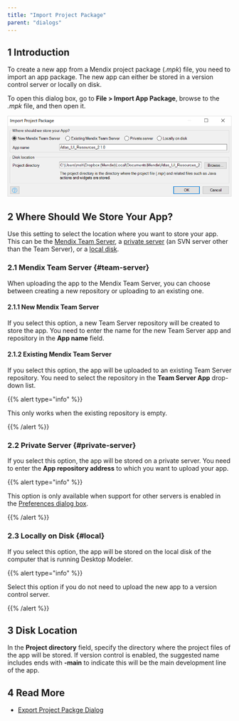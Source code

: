```yaml
---
title: "Import Project Package"
parent: "dialogs"
---
```

## 1 Introduction

To create a new app from a Mendix project package (*.mpk*) file, you need to import an app package. The new app can either be stored in a version control server or locally on disk.

To open this dialog box,  go to **File > Import App Package**, browse to the *.mpk* file, and then open it.

![](attachments/import-project-package-dialog/import-project-package.png)

## 2 Where Should We Store Your App?

Use this setting to select the location where you want to store your app. This can be the [Mendix Team Server](#team-server), a [private server](#private-server) (an SVN server other than the Team Server), or a [local disk](#local).

### 2.1 Mendix Team Server {#team-server}

When uploading the app to the Mendix Team Server, you can choose between creating a new repository or uploading to an existing one.

#### 2.1.1 New Mendix Team Server

If you select this option, a new Team Server repository will be created to store the app. You need to enter the name for the new Team Server app and repository in the **App name** field. 

#### 2.1.2 Existing Mendix Team Server

If you select this option, the app will be uploaded to an existing Team Server repository. You need to select the repository in the **Team Server App** drop-down list.

{{% alert type="info" %}}

This only works when the existing repository is empty.

{{% /alert %}}

### 2.2 Private Server {#private-server}

If you select this option, the app will be stored on a private server. You need to enter the **App repository address** to which you want to upload your app.

{{% alert type="info" %}}

This option is only available when support for other servers is enabled in the [Preferences dialog box](preferences-dialog#enabled).

{{% /alert %}}

### 2.3 Locally on Disk {#local}

If you select this option, the app will be stored on the local disk of the computer that is running Desktop Modeler.

{{% alert type="info" %}}

Select this option if you do not need to upload the new app to a version control server. 

{{% /alert %}}

## 3 Disk Location

In the **Project directory** field, specify the directory where the project files of the app will be stored. If version control is enabled, the suggested name includes ends with **-main** to indicate this will be the main development line of the app.

## 4 Read More

* [Export Project Packge Dialog](export-project-package-dialog)

